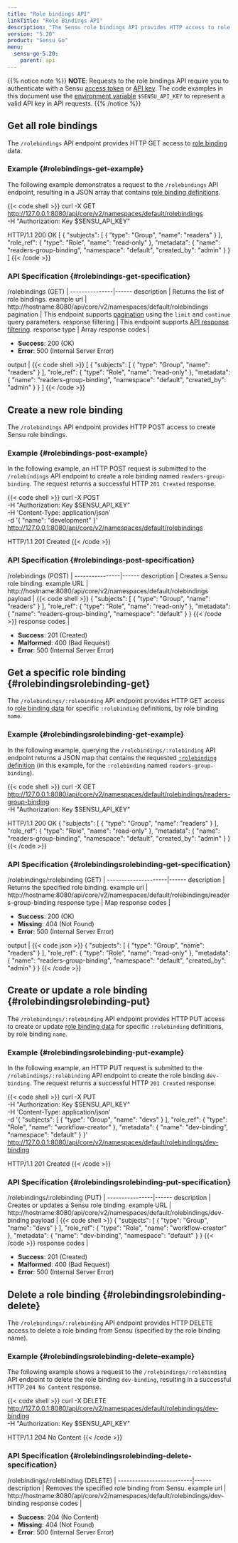 ```yaml
---
title: "Role bindings API"
linkTitle: "Role Bindings API"
description: "The Sensu role bindings API provides HTTP access to role binding data. This reference includes examples for returning lists of role bindings, creating Sensu role bindings, and more. Read on for the full reference."
version: "5.20"
product: "Sensu Go"
menu:
  sensu-go-5.20:
    parent: api
---
```


{{% notice note %}}
**NOTE**: Requests to the role bindings API require you to authenticate with a Sensu [access token](../overview/#authenticate-with-the-authentication-api) or [API key](../overview/#authenticate-with-an-api-key).
The code examples in this document use the [environment variable](../overview/#configure-an-environment-variable-for-api-key-authentication) `$SENSU_API_KEY` to represent a valid API key in API requests. 
{{% /notice %}}

## Get all role bindings

The `/rolebindings` API endpoint provides HTTP GET access to [role binding][1] data.

### Example {#rolebindings-get-example}

The following example demonstrates a request to the `/rolebindings` API endpoint, resulting in a JSON array that contains [role binding definitions][1].

{{< code shell >}}
curl -X GET \
http://127.0.0.1:8080/api/core/v2/namespaces/default/rolebindings \
-H "Authorization: Key $SENSU_API_KEY"

HTTP/1.1 200 OK
[
  {
    "subjects": [
      {
        "type": "Group",
        "name": "readers"
      }
    ],
    "role_ref": {
      "type": "Role",
      "name": "read-only"
    },
    "metadata": {
      "name": "readers-group-binding",
      "namespace": "default",
      "created_by": "admin"
    }
  }
]
{{< /code >}}

### API Specification {#rolebindings-get-specification}

/rolebindings (GET)  | 
---------------|------
description    | Returns the list of role bindings.
example url    | http://hostname:8080/api/core/v2/namespaces/default/rolebindings
pagination     | This endpoint supports [pagination][2] using the `limit` and `continue` query parameters.
response filtering | This endpoint supports [API response filtering][3].
response type  | Array
response codes | <ul><li>**Success**: 200 (OK)</li><li>**Error**: 500 (Internal Server Error)</li></ul>
output         | {{< code shell >}}
[
  {
    "subjects": [
      {
        "type": "Group",
        "name": "readers"
      }
    ],
    "role_ref": {
      "type": "Role",
      "name": "read-only"
    },
    "metadata": {
      "name": "readers-group-binding",
      "namespace": "default",
      "created_by": "admin"
    }
  }
]
{{< /code >}}

## Create a new role binding

The `/rolebindings` API endpoint provides HTTP POST access to create Sensu role bindings.

### Example {#rolebindings-post-example}

In the following example, an HTTP POST request is submitted to the `/rolebindings` API endpoint to create a role binding named `readers-group-binding`.
The request returns a successful HTTP `201 Created` response.

{{< code shell >}}
curl -X POST \
-H "Authorization: Key $SENSU_API_KEY" \
-H 'Content-Type: application/json' \
-d '{
  "name": "development"
}' \
http://127.0.0.1:8080/api/core/v2/namespaces/default/rolebindings

HTTP/1.1 201 Created
{{< /code >}}

### API Specification {#rolebindings-post-specification}

/rolebindings (POST) | 
----------------|------
description     | Creates a Sensu role binding.
example URL     | http://hostname:8080/api/core/v2/namespaces/default/rolebindings
payload         | {{< code shell >}}
{
  "subjects": [
    {
      "type": "Group",
      "name": "readers"
    }
  ],
  "role_ref": {
    "type": "Role",
    "name": "read-only"
  },
  "metadata": {
    "name": "readers-group-binding",
    "namespace": "default"
  }
}
{{< /code >}}
response codes  | <ul><li>**Success**: 201 (Created)</li><li>**Malformed**: 400 (Bad Request)</li><li>**Error**: 500 (Internal Server Error)</li></ul>

## Get a specific role binding {#rolebindingsrolebinding-get}

The `/rolebindings/:rolebinding` API endpoint provides HTTP GET access to [role binding data][1] for specific `:rolebinding` definitions, by role binding `name`.

### Example {#rolebindingsrolebinding-get-example}

In the following example, querying the `/rolebindings/:rolebinding` API endpoint returns a JSON map that contains the requested [`:rolebinding` definition][1] (in this example, for the `:rolebinding` named `readers-group-binding`).

{{< code shell >}}
curl -X GET \
http://127.0.0.1:8080/api/core/v2/namespaces/default/rolebindings/readers-group-binding \
-H "Authorization: Key $SENSU_API_KEY"

HTTP/1.1 200 OK
{
  "subjects": [
    {
      "type": "Group",
      "name": "readers"
    }
  ],
  "role_ref": {
    "type": "Role",
    "name": "read-only"
  },
  "metadata": {
    "name": "readers-group-binding",
    "namespace": "default",
    "created_by": "admin"
  }
}
{{< /code >}}

### API Specification {#rolebindingsrolebinding-get-specification}

/rolebindings/:rolebinding (GET) | 
---------------------|------
description          | Returns the specified role binding.
example url          | http://hostname:8080/api/core/v2/namespaces/default/rolebindings/readers-group-binding
response type        | Map
response codes       | <ul><li>**Success**: 200 (OK)</li><li> **Missing**: 404 (Not Found)</li><li>**Error**: 500 (Internal Server Error)</li></ul>
output               | {{< code json >}}
{
  "subjects": [
    {
      "type": "Group",
      "name": "readers"
    }
  ],
  "role_ref": {
    "type": "Role",
    "name": "read-only"
  },
  "metadata": {
    "name": "readers-group-binding",
    "namespace": "default",
    "created_by": "admin"
  }
}
{{< /code >}}

## Create or update a role binding {#rolebindingsrolebinding-put}

The `/rolebindings/:rolebinding` API endpoint provides HTTP PUT access to create or update [role binding data][1] for specific `:rolebinding` definitions, by role binding `name`.

### Example {#rolebindingsrolebinding-put-example}

In the following example, an HTTP PUT request is submitted to the `/rolebindings/:rolebinding` API endpoint to create the role binding `dev-binding`.
The request returns a successful HTTP `201 Created` response.

{{< code shell >}}
curl -X PUT \
-H "Authorization: Key $SENSU_API_KEY" \
-H 'Content-Type: application/json' \
-d '{
  "subjects": [
    {
      "type": "Group",
      "name": "devs"
    }
  ],
  "role_ref": {
    "type": "Role",
    "name": "workflow-creator"
  },
  "metadata": {
    "name": "dev-binding",
    "namespace": "default"
  }
}' \
http://127.0.0.1:8080/api/core/v2/namespaces/default/rolebindings/dev-binding

HTTP/1.1 201 Created
{{< /code >}}

### API Specification {#rolebindingsrolebinding-put-specification}

/rolebindings/:rolebinding (PUT) | 
----------------|------
description     | Creates or updates a Sensu role binding.
example URL     | http://hostname:8080/api/core/v2/namespaces/default/rolebindings/dev-binding
payload         | {{< code shell >}}
{
  "subjects": [
    {
      "type": "Group",
      "name": "devs"
    }
  ],
  "role_ref": {
    "type": "Role",
    "name": "workflow-creator"
  },
  "metadata": {
    "name": "dev-binding",
    "namespace": "default"
  }
}
{{< /code >}}
response codes  | <ul><li>**Success**: 201 (Created)</li><li>**Malformed**: 400 (Bad Request)</li><li>**Error**: 500 (Internal Server Error)</li></ul>

## Delete a role binding {#rolebindingsrolebinding-delete}

The `/rolebindings/:rolebinding` API endpoint provides HTTP DELETE access to delete a role binding from Sensu (specified by the role binding name).

### Example {#rolebindingsrolebinding-delete-example}

The following example shows a request to the `/rolebindings/:rolebinding` API endpoint to delete the role binding `dev-binding`, resulting in a successful HTTP `204 No Content` response.

{{< code shell >}}
curl -X DELETE \
http://127.0.0.1:8080/api/core/v2/namespaces/default/rolebindings/dev-binding \
-H "Authorization: Key $SENSU_API_KEY"

HTTP/1.1 204 No Content
{{< /code >}}

### API Specification {#rolebindingsrolebinding-delete-specification}

/rolebindings/:rolebinding (DELETE) | 
--------------------------|------
description               | Removes the specified role binding from Sensu.
example url               | http://hostname:8080/api/core/v2/namespaces/default/rolebindings/dev-binding
response codes            | <ul><li>**Success**: 204 (No Content)</li><li>**Missing**: 404 (Not Found)</li><li>**Error**: 500 (Internal Server Error)</li></ul>

[1]: ../../reference/rbac/
[2]: ../overview#pagination
[3]: ../overview#response-filtering
